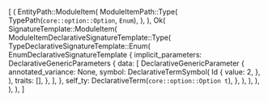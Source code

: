 [
    (
        EntityPath::ModuleItem(
            ModuleItemPath::Type(
                TypePath(`core::option::Option`, `Enum`),
            ),
        ),
        Ok(
            SignatureTemplate::ModuleItem(
                ModuleItemDeclarativeSignatureTemplate::Type(
                    TypeDeclarativeSignatureTemplate::Enum(
                        EnumDeclarativeSignatureTemplate {
                            implicit_parameters: DeclarativeGenericParameters {
                                data: [
                                    DeclarativeGenericParameter {
                                        annotated_variance: None,
                                        symbol: DeclarativeTermSymbol(
                                            Id {
                                                value: 2,
                                            },
                                        ),
                                        traits: [],
                                    },
                                ],
                            },
                            self_ty: DeclarativeTerm(`core::option::Option t`),
                        },
                    ),
                ),
            ),
        ),
    ),
]